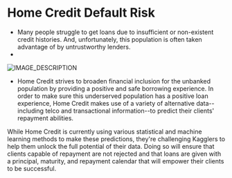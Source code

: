 # Home Credit Default Risk
- Many people struggle to get loans due to insufficient or non-existent credit histories. And, unfortunately, this population is often taken advantage of by untrustworthy lenders.
- 
![IMAGE_DESCRIPTION]([https://www.pexels.com/photo/stressed-woman-looking-at-documents-6963054/])

- Home Credit strives to broaden financial inclusion for the unbanked population by providing a positive and safe borrowing experience. In order to make sure this underserved population has a positive loan experience, Home Credit makes use of a variety of alternative data--including telco and transactional information--to predict their clients' repayment abilities.

While Home Credit is currently using various statistical and machine learning methods to make these predictions, they're challenging Kagglers to help them unlock the full potential of their data. Doing so will ensure that clients capable of repayment are not rejected and that loans are given with a principal, maturity, and repayment calendar that will empower their clients to be successful.
